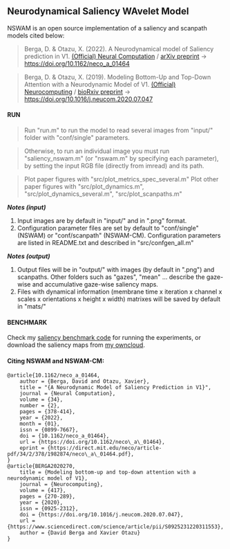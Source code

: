 Neurodynamical Saliency WAvelet Model
---
NSWAM is an open source implementation of a saliency and scanpath models cited below:
> Berga, D. & Otazu, X. (2022). A Neurodynamical model of Saliency prediction in V1. [(Official) Neural Computation](https://doi.org/10.1162/neco_a_01464) / [arXiv preprint](https://arxiv.org/abs/1811.06308) -> https://doi.org/10.1162/neco_a_01464

> Berga, D. & Otazu, X. (2019). Modeling Bottom-Up and Top-Down Attention with a Neurodynamic Model of V1. [(Official) Neurocomputing](https://doi.org/10.1016/j.neucom.2020.07.047) / [bioRxiv preprint](http://dx.doi.org/10.1101/590174) -> https://doi.org/10.1016/j.neucom.2020.07.047

#### RUN
> Run "run.m" to run the model to read several images from "input/" folder with "conf/single" parameters.

> Otherwise, to run an individual image you must run "saliency_nswam.m" (or "nswam.m" by specifying each parameter), by setting the input RGB file (directly from imread) and its path.

> Plot paper figures with "src/plot_metrics_spec_several.m"
> Plot other paper figures with "src/plot_dynamics.m", "src/plot_dynamics_several.m", "src/plot_scanpaths.m"

***Notes (input)***
1. Input images are by default in "input/" and in ".png" format.
2. Configuration parameter files are set by default to "conf/single" (NSWAM) or "conf/scanpath" (NSWAM-CM). Configuration parameters are listed in README.txt and described in "src/confgen_all.m"

***Notes (output)***
1. Output files will be in "output/" with images (by default in ".png") and scanpaths. Other folders such as "gazes", "mean" ... describe the gaze-wise and accumulative gaze-wise saliency maps.
2. Files with dynamical information (membrane time x iteration x channel x scales x orientations x height x width) matrixes will be saved by default in "mats/"

#### BENCHMARK

Check my [saliency benchmark code](https://github.com/dberga/saliency) for running the experiments, or download the saliency maps from [my owncloud](https://owncloud.cvc.uab.es/owncloud/index.php/s/IJLBgMtcBvzH4vU).

#### Citing NSWAM and NSWAM-CM:

````
@article{10.1162/neco_a_01464,
    author = {Berga, David and Otazu, Xavier},
    title = "{A Neurodynamic Model of Saliency Prediction in V1}",
    journal = {Neural Computation},
    volume = {34},
    number = {2},
    pages = {378-414},
    year = {2022},
    month = {01},
    issn = {0899-7667},
    doi = {10.1162/neco_a_01464},
    url = {https://doi.org/10.1162/neco\_a\_01464},
    eprint = {https://direct.mit.edu/neco/article-pdf/34/2/378/1982874/neco\_a\_01464.pdf},
}
@article{BERGA2020270,
    title = {Modeling bottom-up and top-down attention with a neurodynamic model of V1},
    journal = {Neurocomputing},
    volume = {417},
    pages = {270-289},
    year = {2020},
    issn = {0925-2312},
    doi = {https://doi.org/10.1016/j.neucom.2020.07.047},
    url = {https://www.sciencedirect.com/science/article/pii/S0925231220311553},
    author = {David Berga and Xavier Otazu}
}
````
